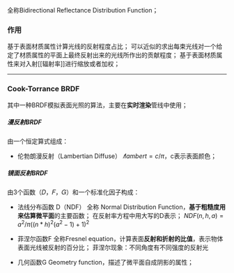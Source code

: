 全称Bidirectional Reflectance Distribution Function；
### 作用
基于表面材质属性计算光线的反射程度占比；
可以近似的求出每束光线对一个给定了材质属性的平面上最终反射出来的光线所作出的贡献程度；
基于表面材质属性来对入射[[辐射率]]进行缩放或者加权；
***
### Cook-Torrance BRDF
其中一种BRDF模拟表面光照的算法，主要在**实时渲染**管线中使用；
##### 漫反射BRDF
由一个恒定算式组成：
- 伦勃朗漫反射（Lambertian Diffuse）
    $𝑓lambert=c/π$，c表示表面颜色；
##### 镜面反射BRDF
由3个函数（𝐷，𝐹，𝐺）和一个标准化因子构成：

- 法线分布函数 D（NDF）
    全称 Normal Distribution Function，**基于粗糙度用来估算微平面**的主要函数；
    在反射率方程中用大写的D表示；
    $NDF(n,h,a) = a^2/π((n*h)^2(a^2-1)+1)^2$
    
- 菲涅尔函数F
    全称Fresnel equation，计算表面**反射和折射的比值**，表示物体表面光线被反射的百分比；
    菲涅尔现象：不同角度有不同强度的反射光
    
- 几何函数G
    Geometry function，描述了微平面自成阴影的属性；